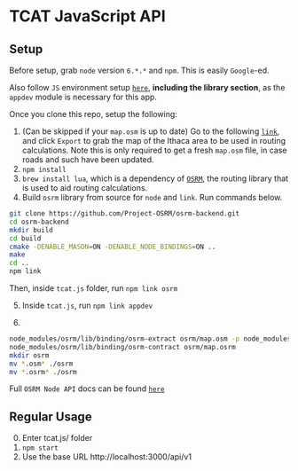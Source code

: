 # TCAT JavaScript API

## Setup
Before setup, grab `node` version `6.*.*` and `npm`.  This is easily `Google`-ed.

Also follow `JS` environment setup [`here`](https://github.com/cuappdev/bible/tree/master/js),
**including the library section**, as the `appdev` module is necessary for this app.

Once you clone this repo, setup the following:
1. (Can be skipped if your `map.osm` is up to date)
Go to the following [`link`](http://www.openstreetmap.org/export#map=13/42.4510/-76.4967), and
click `Export` to grab the map of the Ithaca area to be used in routing calculations.
Note this is only required to get a fresh `map.osm` file, in case roads and such have
been updated.
2. `npm install`
3. `brew install lua`, which is a dependency of [`OSRM`](http://project-osrm.org/),
the routing library that is used to aid routing calculations.
4. Build `osrm` library from source for `node` and `link`. Run commands below.

````bash
git clone https://github.com/Project-OSRM/osrm-backend.git
cd osrm-backend
mkdir build
cd build
cmake -DENABLE_MASON=ON -DENABLE_NODE_BINDINGS=ON ..
make
cd ..
npm link
````

Then, inside `tcat.js` folder, run `npm link osrm`

5. Inside `tcat.js`, run `npm link appdev`

6.

````bash
node_modules/osrm/lib/binding/osrm-extract osrm/map.osm -p node_modules/osrm/profiles/foot.lua
node_modules/osrm/lib/binding/osrm-contract osrm/map.osrm
mkdir osrm
mv *.osm* ./osrm
mv *.osrm* ./osrm
````

Full `OSRM Node API` docs can be found [`here`](https://github.com/Project-OSRM/osrm-backend/blob/HEAD/docs/nodejs/api.md)

## Regular Usage

0. Enter tcat.js/ folder
1. `npm start`
2. Use the base URL http://localhost:3000/api/v1
